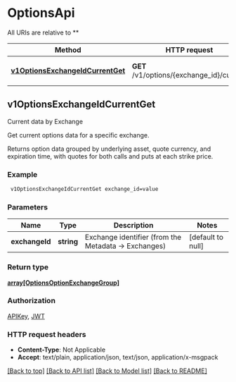 # OptionsApi

All URIs are relative to **

Method | HTTP request | Description
------------- | ------------- | -------------
[**v1OptionsExchangeIdCurrentGet**](OptionsApi.md#v1OptionsExchangeIdCurrentGet) | **GET** /v1/options/{exchange_id}/current | Current data by Exchange



## v1OptionsExchangeIdCurrentGet

Current data by Exchange

Get current options data for a specific exchange.

Returns option data grouped by underlying asset, quote currency, and expiration time,
with quotes for both calls and puts at each strike price.

### Example

```bash
 v1OptionsExchangeIdCurrentGet exchange_id=value
```

### Parameters


Name | Type | Description  | Notes
------------- | ------------- | ------------- | -------------
 **exchangeId** | **string** | Exchange identifier (from the Metadata -> Exchanges) | [default to null]

### Return type

[**array[OptionsOptionExchangeGroup]**](OptionsOptionExchangeGroup.md)

### Authorization

[APIKey](../README.md#APIKey), [JWT](../README.md#JWT)

### HTTP request headers

- **Content-Type**: Not Applicable
- **Accept**: text/plain, application/json, text/json, application/x-msgpack

[[Back to top]](#) [[Back to API list]](../README.md#documentation-for-api-endpoints) [[Back to Model list]](../README.md#documentation-for-models) [[Back to README]](../README.md)

